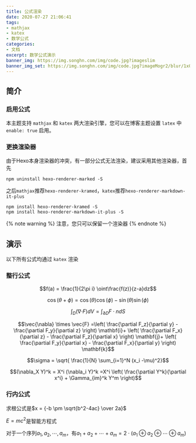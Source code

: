 ```yaml
---
title: 公式渲染
date: 2020-07-27 21:06:41
tags:
- mathjax
- katex
- 数学公式
categories:
- 文档
excerpt: 数学公式演示
banner_img: https://img.songhn.com/img/code.jpg?imageslim
banner_img_set: https://img.songhn.com/img/code.jpg?imageMogr2/blur/1x0/quality/1
---
```

## 简介

### 启用公式

本主题支持 `mathjax` 和 `katex` 两大渲染引擎，您可以在博客主题设置 `latex` 中  `enable: true` 启用。

### 更换渲染器

由于Hexo本身渲染器的冲突，有一部分公式无法渲染，建议采用其他渲染器，首先
```
npm uninstall hexo-renderer-marked -S
```
之后`mathjax`推荐`hexo-renderer-kramed`，`katex`推荐`hexo-renderer-markdown-it-plus`
```
npm install hexo-renderer-kramed -S
npm install hexo-renderer-markdown-it-plus -S
```
{% note warning %}
注意，您只可以保留一个渲染器
{% endnote %}

## 演示

以下所有公式均通过 `katex` 渲染

### 整行公式

$$f(a) = \frac{1}{2\pi i} \oint\frac{f(z)}{z-a}dz$$


$$\cos(\theta+\phi)=\cos(\theta)\cos(\phi)−\sin(\theta)\sin(\phi)$$

$$\int_D ({\nabla\cdot} F)dV=\int_{\partial D} F\cdot ndS$$

$$\vec{\nabla} \times \vec{F} =\left( \frac{\partial F_z}{\partial y} - \frac{\partial F_y}{\partial z} \right) \mathbf{i}+ \left( \frac{\partial F_x}{\partial z} - \frac{\partial F_z}{\partial x} \right) \mathbf{j}+ \left( \frac{\partial F_y}{\partial x} - \frac{\partial F_x}{\partial y} \right) \mathbf{k}$$

$$\sigma = \sqrt{ \frac{1}{N} \sum_{i=1}^N (x_i -\mu)^2}$$

$$(\nabla_X Y)^k = X^i (\nabla_i Y)^k =X^i \left( \frac{\partial Y^k}{\partial x^i} + \Gamma_{im}^k Y^m \right)$$

### 行内公式

求根公式是$x = {-b \pm \sqrt{b^2-4ac} \over 2a}$

$E=mc^2$是智能方程式

对于一个序列$a_1,a_2,\cdots,a_m$，有$a_1+a_2+\cdots+a_m=2\cdot(a_1\oplus a_2\oplus\cdots\oplus a_m)$